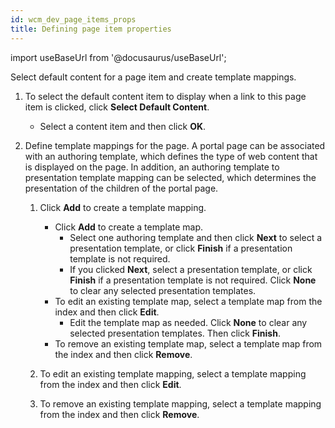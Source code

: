 ```yaml
---
id: wcm_dev_page_items_props
title: Defining page item properties
---
```

import useBaseUrl from '@docusaurus/useBaseUrl';



Select default content for a page item and create template mappings.

1.  To select the default content item to display when a link to this page item is clicked, click **Select Default Content**.

    -   Select a content item and then click **OK**.
2.  Define template mappings for the page. A portal page can be associated with an authoring template, which defines the type of web content that is displayed on the page. In addition, an authoring template to presentation template mapping can be selected, which determines the presentation of the children of the portal page.

    1.  Click **Add** to create a template mapping.

        -   Click **Add** to create a template map.
            -   Select one authoring template and then click **Next** to select a presentation template, or click **Finish** if a presentation template is not required.
            -   If you clicked **Next**, select a presentation template, or click **Finish** if a presentation template is not required. Click **None** to clear any selected presentation templates.
        -   To edit an existing template map, select a template map from the index and then click **Edit**.
            -   Edit the template map as needed. Click **None** to clear any selected presentation templates. Then click **Finish**.
        -   To remove an existing template map, select a template map from the index and then click **Remove**.
    2.  To edit an existing template mapping, select a template mapping from the index and then click **Edit**.

    3.  To remove an existing template mapping, select a template mapping from the index and then click **Remove**.


